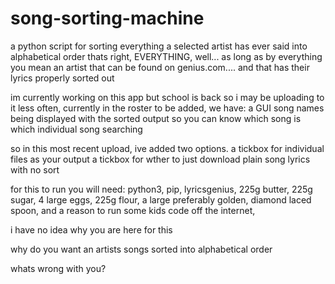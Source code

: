 # song-sorting-machine
a python script for sorting everything a selected artist has ever said into alphabetical order
thats right, EVERYTHING, well...
as long as by everything you mean an artist that can be found on genius.com....
and that has their lyrics properly sorted out

im currently working on this app but school is back so i may be uploading to it less often, currently in the roster to be added, we have:
a GUI
song names being displayed with the sorted output so you can know which song is which
individual song searching

so in this most recent upload, ive added two options.
a tickbox for individual files as your output
a tickbox for wther to just download plain song lyrics with no sort

for this to run you will need:
python3,
pip,
lyricsgenius,
225g butter,
225g sugar,
4 large eggs,
225g flour,
a large preferably golden, diamond laced spoon,
and a reason to run some kids code off the internet,

i have no idea why you are here for this

why do you want an artists songs sorted into alphabetical order

whats wrong with you?
